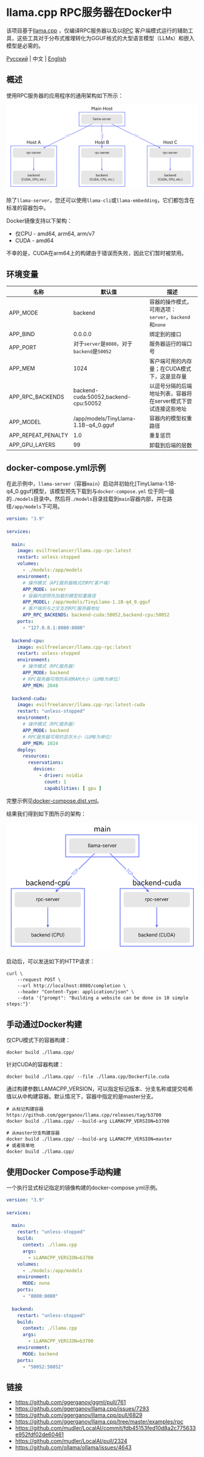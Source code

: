 # llama.cpp RPC服务器在Docker中

该项目基于[llama.cpp](https://github.com/ggerganov/llama.cpp)
，仅编译RPC服务器以及以[RPC](https://github.com/ggerganov/llama.cpp/tree/master/examples/rpc)
客户端模式运行的辅助工具，这些工具对于分布式推理转化为GGUF格式的大型语言模型（LLMs）和嵌入模型是必需的。

[Русский](./README.md) | 中文 | [English](./README.en.md)

## 概述

使用RPC服务器的应用程序的通用架构如下所示：

![schema](./assets/schema.png)

除了`llama-server`，您还可以使用`llama-cli`或`llama-embedding`，它们都包含在标准的容器包中。

Docker镜像支持以下架构：

* 仅CPU - amd64, arm64, arm/v7
* CUDA - amd64

不幸的是，CUDA在arm64上的构建由于错误而失败，因此它们暂时被禁用。

## 环境变量

| 名称                 | 默认值                                   | 描述                                     |
|--------------------|---------------------------------------|----------------------------------------|
| APP_MODE           | backend                               | 容器的操作模式，可用选项：`server`，`backend`和`none` |
| APP_BIND           | 0.0.0.0                               | 绑定到的接口                                 |
| APP_PORT           | 对于`server`是`8080`，对于`backend`是`50052` | 服务器运行的端口号                              |
| APP_MEM            | 1024                                  | 客户端可用的内存量；在CUDA模式下，这是显存量               | 
| APP_RPC_BACKENDS   | backend-cuda:50052,backend-cpu:50052  | 以逗号分隔的后端地址列表，容器将在server模式下尝试连接这些地址     |
| APP_MODEL          | /app/models/TinyLlama-1.1B-q4_0.gguf  | 容器内的模型权重路径                             | 
| APP_REPEAT_PENALTY | 1.0                                   | 重复惩罚                                   |
| APP_GPU_LAYERS     | 99                                    | 卸载到后端的层数                               |

## docker-compose.yml示例

在此示例中，`llama-server`（容器`main`）启动并初始化[TinyLlama-1.1B-q4_0.gguf]模型，该模型预先下载到与`docker-compose.yml`
位于同一级的`./models`目录中。然后将`./models`目录挂载到`main`容器内部，并在路径`/app/models`下可用。

```yaml
version: "3.9"

services:

  main:
    image: evilfreelancer/llama.cpp-rpc:latest
    restart: unless-stopped
    volumes:
      - ./models:/app/models
    environment:
      # 操作模式（API服务器格式的RPC客户端）
      APP_MODE: server
      # 容器内部预先加载的模型权重路径
      APP_MODEL: /app/models/TinyLlama-1.1B-q4_0.gguf
      # 客户端将与之交互的RPC服务器地址
      APP_RPC_BACKENDS: backend-cuda:50052,backend-cpu:50052
    ports:
      - "127.0.0.1:8080:8080"

  backend-cpu:
    image: evilfreelancer/llama.cpp-rpc:latest
    restart: unless-stopped
    environment:
      # 操作模式（RPC服务器）
      APP_MODE: backend
      # RPC服务器可用的系统RAM大小（以MB为单位）
      APP_MEM: 2048

  backend-cuda:
    image: evilfreelancer/llama.cpp-rpc:latest-cuda
    restart: "unless-stopped"
    environment:
      # 操作模式（RPC服务器）
      APP_MODE: backend
      # RPC服务器可用的显存大小（以MB为单位）
      APP_MEM: 1024
    deploy:
      resources:
        reservations:
          devices:
            - driver: nvidia
              count: 1
              capabilities: [ gpu ]
```

完整示例见[docker-compose.dist.yml](./docker-compose.dist.yml)。

结果我们得到如下图所示的架构：

![schema-example](./assets/schema-example.png)

启动后，可以发送如下的HTTP请求：

```shell
curl \
    --request POST \
    --url http://localhost:8080/completion \
    --header "Content-Type: application/json" \
    --data '{"prompt": "Building a website can be done in 10 simple steps:"}'
```

## 手动通过Docker构建

仅CPU模式下的容器构建：

```shell
docker build ./llama.cpp/
```

针对CUDA的容器构建：

```shell
docker build ./llama.cpp/ --file ./llama.cpp/Dockerfile.cuda
```

通过构建参数LLAMACPP_VERSION，可以指定标记版本、分支名称或提交哈希值以从中构建容器。默认情况下，容器中指定的是master分支。

```shell
# 从标记构建容器 https://github.com/ggerganov/llama.cpp/releases/tag/b3700
docker build ./llama.cpp/ --build-arg LLAMACPP_VERSION=b3700
```

```shell
# 从master分支构建容器
docker build ./llama.cpp/ --build-arg LLAMACPP_VERSION=master
# 或者简单地
docker build ./llama.cpp/
```

## 使用Docker Compose手动构建

一个执行显式标记指定的镜像构建的docker-compose.yml示例。

```yaml
version: "3.9"

services:

  main:
    restart: "unless-stopped"
    build:
      context: ./llama.cpp
      args:
        - LLAMACPP_VERSION=b3700
    volumes:
      - ./models:/app/models
    environment:
      MODE: none
    ports:
      - "8080:8080"

  backend:
    restart: "unless-stopped"
    build:
      context: ./llama.cpp
      args:
        - LLAMACPP_VERSION=b3700
    environment:
      MODE: backend
    ports:
      - "50052:50052"
```

## 链接

- https://github.com/ggerganov/ggml/pull/761
- https://github.com/ggerganov/llama.cpp/issues/7293
- https://github.com/ggerganov/llama.cpp/pull/6829
- https://github.com/ggerganov/llama.cpp/tree/master/examples/rpc
- https://github.com/mudler/LocalAI/commit/fdb45153fed10d8a2c775633e952fdf02de60461
- https://github.com/mudler/LocalAI/pull/2324
- https://github.com/ollama/ollama/issues/4643
